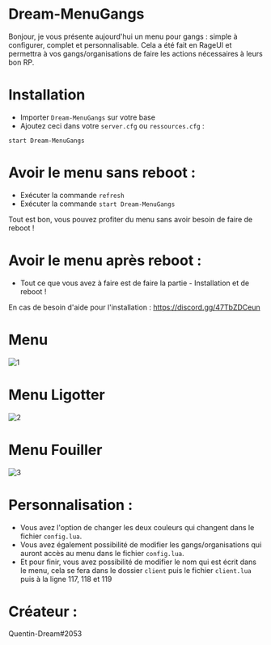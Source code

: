 # Dream-MenuGangs
Bonjour, je vous présente aujourd'hui un menu pour gangs : simple à configurer, complet et personnalisable. Cela a été fait en RageUI et permettra à vos gangs/organisations de faire les actions nécessaires à leurs bon RP.

# Installation
- Importer `Dream-MenuGangs` sur votre base
- Ajoutez ceci dans votre `server.cfg` ou  `ressources.cfg` :

```
start Dream-MenuGangs
```
# Avoir le menu sans reboot :
- Exécuter la commande `refresh`
- Exécuter la commande `start Dream-MenuGangs`

Tout est bon, vous pouvez profiter du menu sans avoir besoin de faire de reboot !

# Avoir le menu après reboot :
- Tout ce que vous avez à faire est de faire la partie - Installation et de reboot !


En cas de besoin d'aide pour l'installation : https://discord.gg/47TbZDCeun

# Menu 
![1](https://user-images.githubusercontent.com/101477460/158060093-9c355f70-5c07-4722-a546-87e6be57eb99.PNG)
# Menu Ligotter
![2](https://user-images.githubusercontent.com/101477460/158060095-4e978acd-f5f6-4334-a9ca-6d70271dffd6.PNG)
# Menu Fouiller
![3](https://user-images.githubusercontent.com/101477460/158060097-008ab79e-8db5-472f-a6a0-def69bc57dec.PNG)

# Personnalisation :

- Vous avez l'option de changer les deux couleurs qui changent dans le fichier `config.lua`.
- Vous avez également possibilité de modifier les gangs/organisations qui auront accès au menu dans le fichier `config.lua`.
- Et pour finir, vous avez possibilité de modifier le nom qui est écrit dans le menu, cela se fera dans le dossier `client` puis le fichier `client.lua` puis à la ligne 117, 118 et 119

# Créateur :
Quentin-Dream#2053
